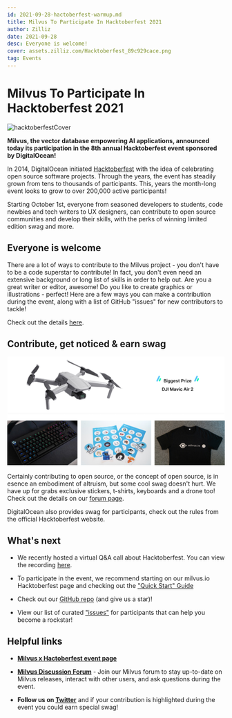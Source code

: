```yaml
---
id: 2021-09-28-hactoberfest-warmup.md
title: Milvus To Participate In Hacktoberfest 2021
author: Zilliz
date: 2021-09-28
desc: Everyone is welcome!
cover: assets.zilliz.com/Hacktoberfest_89c929cace.png
tag: Events
---
```


# Milvus To Participate In Hacktoberfest 2021

![hacktoberfestCover](https://assets.zilliz.com/Hacktoberfest_89c929cace.png "Cover image.")

**Milvus, the vector database empowering AI applications, announced today its participation in the 8th annual Hacktoberfest event sponsored by DigitalOcean!**

In 2014, DigitalOcean initiated [Hacktoberfest](https://hacktoberfest.digitalocean.com/) with the idea of celebrating open source software projects. Through the years, the event has steadily grown from tens to thousands of participants.  This, years the month-long event looks to grow to over 200,000 active participants!  

Starting October 1st, everyone from seasoned developers to students, code newbies and tech writers to UX designers, can contribute to open source communities and develop their skills, with the perks of winning limited edition swag and more.

## Everyone is welcome

There are a lot of ways to contribute to the Milvus project - you don't have to be a code superstar to contribute! In fact, you don't even need an extensive background or long list of skills in order to help out. Are you a great writer or editor, awesome!  Do you like to create graphics or illustrations -  perfect!  Here are a few ways you can make a contribution during the event, along with a list of GitHub "issues" for new contributors to tackle!

Check out the details [here](https://discuss.milvus.io/t/join-hacktoberfest-2021-with-us/72#how-to-participate-1).

## Contribute, get noticed & earn swag

![swag](../assets/swag.jpeg "Milvus swags.")

Certainly contributing to open source, or the concept of open source, is in esence an embodiment of altruism, but some cool swag doesn't hurt. We have up for grabs exclusive stickers, t-shirts, keyboards and a drone too! Check out the details on our [forum page](https://discuss.milvus.io/t/join-hacktoberfest-2021-with-us/72#prizes-8).

DigitalOcean also provides swag for participants, check out the rules from the official Hacktoberfest website.

## What's next

* We recently hosted a virtual Q&A call about Hacktoberfest.  You can view the recording [here](https://www.youtube.com/watch?v=cHjSTEHoiF8).

* To participate in the event, we recommend starting on our milvus.io Hacktoberfest page and checking out the ["Quick Start" Guide]( https://hacktoberfest.com/)
* Check out our [GitHub repo]( https://github.com/milvus-io) (and give us a star)!
* View our list of curated ["issues"](https://github.com/milvus-io/milvus/issues?q=is%3Aopen+is%3Aissue+label%3AHacktoberfest) for participants that can help you become a rockstar!

## Helpful links

* [**Milvus x Hactoberfest event page**](https://hacktoberfest.com/)

* [**Milvus Discussion Forum**](https://discuss.milvus.io/c/hacktoberfest/9) - Join our Milvus forum to stay up-to-date on Milvus releases, interact with other users, and ask questions during the event.

* **Follow us on [Twitter](https://twitter.com/milvusio)** and if your contribution is highlighted during the event you could earn special swag!
